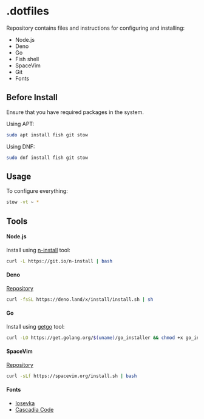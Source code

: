 # .dotfiles

Repository contains files and instructions for configuring and installing:

- Node.js
- Deno
- Go
- Fish shell
- SpaceVim
- Git
- Fonts

## Before Install

Ensure that you have required packages in the system.

Using APT:

```bash
sudo apt install fish git stow
```

Using DNF:

```bash
sudo dnf install fish git stow
```

## Usage

To configure everything:

```bash
stow -vt ~ *
```

## Tools

#### Node.js

Install using [n-install](https://github.com/tj/n) tool:

```bash
curl -L https://git.io/n-install | bash
```

#### Deno

[Repository](https://github.com/denoland/deno)

```bash
curl -fsSL https://deno.land/x/install/install.sh | sh
```

#### Go

Install using [getgo](https://github.com/golang/tools/tree/master/cmd/getgo) tool:

```bash
curl -LO https://get.golang.org/$(uname)/go_installer && chmod +x go_installer && ./go_installer && rm go_installer
```

#### SpaceVim

[Repository](https://github.com/SpaceVim/SpaceVim)

```bash
curl -sLf https://spacevim.org/install.sh | bash
```

#### Fonts

- [Iosevka](https://github.com/be5invis/Iosevka)
- [Cascadia Code](https://github.com/microsoft/cascadia-code)
